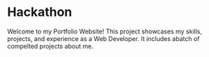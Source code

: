 # Hackathon
Welcome to my Portfolio Website! This project showcases my skills, projects, and experience as a Web Developer.
It includes abatch of compelted projects about me.
